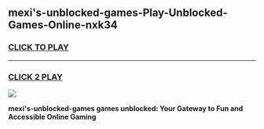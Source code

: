 
## mexi's-unblocked-games-Play-Unblocked-Games-Online-nxk34
<h3>
<a href="https://premium76.site?title=mexi's-unblocked-games&ref=25A">CLICK TO PLAY</a></h3>
<hr>

<h3>
<a href="https://premium76.site?title=mexi's-unblocked-games&ref=25A">CLICK 2 PLAY</a>
  
</h3>

<a href="https://premium76.site?title=mexi's-unblocked-games&ref=25A"><img src="https://clearcache.store/games.png"></a>


**mexi's-unblocked-games games unblocked: Your Gateway to Fun and Accessible Online Gaming**
